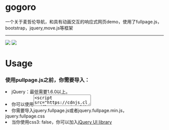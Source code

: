 # gogoro
一个关于麦哲伦导航，和具有动画交互的响应式网页demo，使用了fullpage.js，bootstrap，jquery,move.js等框架
<hr>
<img src="https://camo.githubusercontent.com/0a9ce533243ea122eb9fba3f93efb5426cc8b6e1/68747470733a2f2f7261772e6769746875622e636f6d2f616c7661726f747269676f2f66756c6c506167652e6a732f6d61737465722f6578616d706c65732f696d67732f696e74726f2e706e67">
<img src="https://camo.githubusercontent.com/f0ddbb02149953cd070a093a5eb744a84d9a27b3/68747470733a2f2f7261772e6769746875622e636f6d2f616c7661726f747269676f2f66756c6c506167652e6a732f6d61737465722f6578616d706c65732f696d67732f636f6d70617469626c652e676966">
<h1><strong>Usage</strong></h1>
<h3>使用pullpage.js之前，你需要导入：</h3>
  <li>jQuery：最低需要1.6.0以上。</li>
  <li>你可以使用<textarea><script src="https://cdnjs.cloudflare.com/ajax/libs/jquery/3.1.1/jquery.min.js"></script></textarea>
  </li>
  <li>你需要导入jquery.fullpage.js或者jquery.fullpage.min.js，jquery.fullpage.css</li>
  <li>当你使用css3: false，你可以加入<a href="http://jqueryui.com/">jQuery UI library</a>
